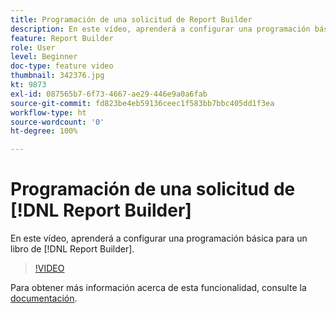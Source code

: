 ```yaml
---
title: Programación de una solicitud de Report Builder
description: En este vídeo, aprenderá a configurar una programación básica para un libro de Report Builder.
feature: Report Builder
role: User
level: Beginner
doc-type: feature video
thumbnail: 342376.jpg
kt: 9873
exl-id: 087565b7-6f73-4667-ae29-446e9a0a6fab
source-git-commit: fd823be4eb59136ceec1f583bb7bbc405dd1f3ea
workflow-type: ht
source-wordcount: '0'
ht-degree: 100%

---
```


# Programación de una solicitud de [!DNL Report Builder]

En este vídeo, aprenderá a configurar una programación básica para un libro de [!DNL Report Builder].

>[!VIDEO](https://video.tv.adobe.com/v/342376/?quality=12&learn=on)

Para obtener más información acerca de esta funcionalidad, consulte la [documentación](https://experienceleague.adobe.com/docs/analytics/analyze/report-builder/t-schedule-a-data-request.html?lang=es).
